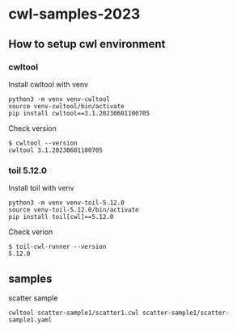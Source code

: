# cwl-samples-2023

## How to setup cwl environment

### cwltool

Install cwltool with venv

```console
python3 -m venv venv-cwltool
source venv-cwltool/bin/activate
pip install cwltool==3.1.20230601100705
```

Check version

```console
$ cwltool --version
cwltool 3.1.20230601100705
```


### toil 5.12.0

Install toil with venv

```console
python3 -m venv venv-toil-5.12.0
source venv-toil-5.12.0/bin/activate
pip install toil[cwl]==5.12.0
```

Check verion

```console
$ toil-cwl-runner --version
5.12.0
```

## samples

scatter sample

```console
cwltool scatter-sample1/scatter1.cwl scatter-sample1/scatter-sample1.yaml
```
